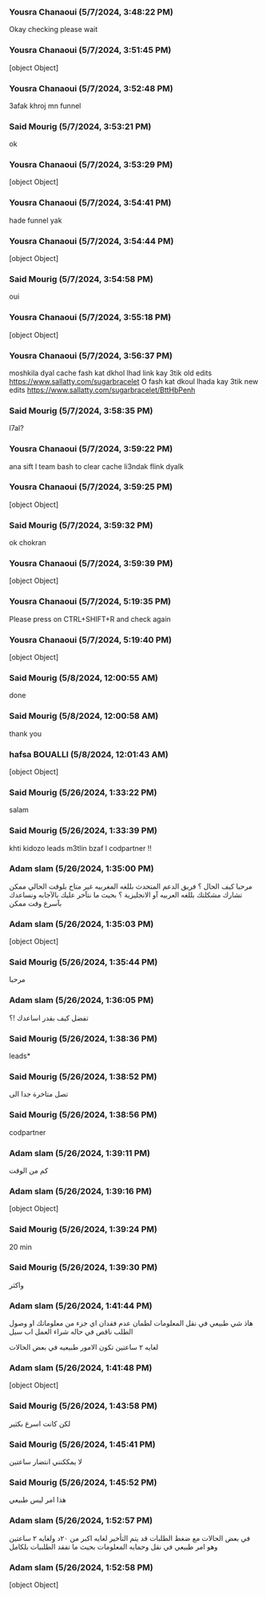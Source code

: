 ### Yousra Chanaoui (5/7/2024, 3:48:22 PM)

Okay checking please wait 

### Yousra Chanaoui (5/7/2024, 3:51:45 PM)

[object Object]

### Yousra Chanaoui (5/7/2024, 3:52:48 PM)

3afak khroj mn funnel

### Said Mourig (5/7/2024, 3:53:21 PM)

ok

### Yousra Chanaoui (5/7/2024, 3:53:29 PM)

[object Object]

### Yousra Chanaoui (5/7/2024, 3:54:41 PM)

hade funnel yak

### Yousra Chanaoui (5/7/2024, 3:54:44 PM)

[object Object]

### Said Mourig (5/7/2024, 3:54:58 PM)

oui

### Yousra Chanaoui (5/7/2024, 3:55:18 PM)

[object Object]

### Yousra Chanaoui (5/7/2024, 3:56:37 PM)

moshkila dyal cache 
fash kat dkhol lhad link kay 3tik old edits https://www.sallatty.com/sugarbracelet
O fash kat dkoul lhada kay 3tik new edits https://www.sallatty.com/sugarbracelet/BttHbPenh

### Said Mourig (5/7/2024, 3:58:35 PM)

l7al?

### Yousra Chanaoui (5/7/2024, 3:59:22 PM)

ana sift l team bash to clear cache li3ndak flink dyalk

### Yousra Chanaoui (5/7/2024, 3:59:25 PM)

[object Object]

### Said Mourig (5/7/2024, 3:59:32 PM)

ok chokran

### Yousra Chanaoui (5/7/2024, 3:59:39 PM)

[object Object]

### Yousra Chanaoui (5/7/2024, 5:19:35 PM)

Please press on CTRL+SHIFT+R and check again

### Yousra Chanaoui (5/7/2024, 5:19:40 PM)

[object Object]

### Said Mourig (5/8/2024, 12:00:55 AM)

done

### Said Mourig (5/8/2024, 12:00:58 AM)

thank you

### hafsa BOUALLI (5/8/2024, 12:01:43 AM)

[object Object]

### Said Mourig (5/26/2024, 1:33:22 PM)

salam

### Said Mourig (5/26/2024, 1:33:39 PM)

khti kidozo leads m3tlin bzaf l codpartner !!

### Adam slam (5/26/2024, 1:35:00 PM)

مرحبا 
كيف الحال ؟
فريق الدعم المتحدث بللغه المغربيه غير متاح بلوقت الحالي 
ممكن تشارك مشكلتك بللغه العربيه آو الانجليزية ؟ بحيث ما نتآخر عليك بالآجابه ونساعدك بآسرع وقت ممكن

### Adam slam (5/26/2024, 1:35:03 PM)

[object Object]

### Said Mourig (5/26/2024, 1:35:44 PM)

مرحبا

### Adam slam (5/26/2024, 1:36:05 PM)

تفضل كيف بقدر اساعدك !؟

### Said Mourig (5/26/2024, 1:38:36 PM)

leads*

### Said Mourig (5/26/2024, 1:38:52 PM)

تصل متاخرة جدا الى

### Said Mourig (5/26/2024, 1:38:56 PM)

codpartner

### Adam slam (5/26/2024, 1:39:11 PM)

كم من الوقت

### Adam slam (5/26/2024, 1:39:16 PM)

[object Object]

### Said Mourig (5/26/2024, 1:39:24 PM)

20 min

### Said Mourig (5/26/2024, 1:39:30 PM)

واكثر

### Adam slam (5/26/2024, 1:41:44 PM)

هاذ شي طبيعي في نقل المعلومات لظمان عدم فقدان اي جزء من معلوماتك او وصول الطلب ناقص في حاله شراء العمل اب سيل

لغايه ٢ ساعتين تكون الامور طبيعيه في بعض الحالات

### Adam slam (5/26/2024, 1:41:48 PM)

[object Object]

### Said Mourig (5/26/2024, 1:43:58 PM)

لكن كانت اسرع بكثير

### Said Mourig (5/26/2024, 1:45:41 PM)

لا يمككنني انتضار ساعتين

### Said Mourig (5/26/2024, 1:45:52 PM)

هذا امر ليس طبيعي

### Adam slam (5/26/2024, 1:52:57 PM)

في بعض الحالات مع ضغط الطلبات قد يتم التأخير لغايه اكبر من ٢٠د ولغايه ٢ ساعتين وهو امر طبيعي في نقل وحمايه المعلومات بحيث ما تفقد الطلبيات بلكامل

### Adam slam (5/26/2024, 1:52:58 PM)

[object Object]
